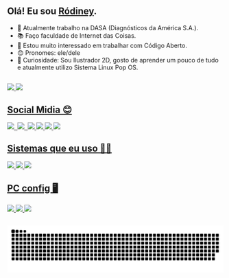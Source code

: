 ## Olá! Eu sou [Ródiney](https://github.com/rodineyw).

- 👔 Atualmente trabalho na DASA (Diagnósticos da América S.A.).
- 📚️ Faço faculdade de Internet das Coisas.
- 🥰 Estou muito interessado em trabalhar com Código Aberto. 
- 😊 Pronomes: ele/dele
- 🧐 Curiosidade: Sou Ilustrador 2D, gosto de aprender um pouco de tudo e atualmente utilizo Sistema Linux Pop OS.

##

<div>
  <a href="https://github.com/rodineyw">
  <img height="50%" src="https://github-readme-stats.vercel.app/api?username=rodineyw&show_icons=true&theme=dracula"ude_all_commits=true&count_private=true"/>
  <img height="42%" src="https://github-readme-stats.vercel.app/api/top-langs/?username=rodineyw&langs_count=8https://github.com/rodineyw/github-readme-stats&theme=dracula&langs_count=8" />

##


<p align="center">
                 <h2>Social Midia 😊</h2>
                 
<div>
  <a href="https://www.behance.net/roodart_">
  <img height="40em" src="https://img.shields.io/badge/-Behance-blue?style=for-the-badge&logo=behance&logoColor=white"/>
  <a href="https://www.instagram.com/roodart_/?hl=pt-br">
  <img sheight="40em" rc="https://img.shields.io/badge/Instagram-E4405F?style=for-the-badge&logo=instagram&logoColor=white"/>
  <a href="https://www.linkedin.com/in/r%C3%B3diney-wanderson-06945b90/">
  <img height="40em" src="https://img.shields.io/badge/LinkedIn-0077B5?style=for-the-badge&logo=linkedin&logoColor=white"/>
  <a href="https://br.pinterest.com/roodart_/">
  <img sheight="40em" rc="https://img.shields.io/badge/Pinterest-%23E60023.svg?&style=for-the-badge&logo=Pinterest&logoColor=white"/>
  <a href="https://www.reddit.com/user/iaeroooy">
  <img height="40em" src="https://img.shields.io/badge/Reddit-FF4500?style=for-the-badge&logo=reddit&logoColor=white"/>
  <a href="https://twitter.com/eirood_">
  <img height="40em" src="https://img.shields.io/badge/Twitter-1DA1F2?style=for-the-badge&logo=twitter&logoColor=white"/>
  <a href="https://www.twitch.tv/roodart_">
  <img height="40em" src="https://img.shields.io/badge/Twitch-9146FF?style=for-the-badge&logo=twitch&logoColor=white"/>
  <a href="https://www.youtube.com/channel/UCsPetLlWeL-GDhx-TU7wvvg">
  <img height="40em" src="https://img.shields.io/badge/YouTube-FF0000?style=for-the-badge&logo=youtube&logoColor=white"/>
</div>
</p>

##

<p align="center">
                 <h2>Sistemas que eu uso 👨‍💻</h2>
                 
<div>
  <a href="https://www.apple.com/br/ios/ios-16/">
  <img height="40em" src="https://img.shields.io/badge/Apple-%23000000.svg?style=for-the-badge&logo=apple&logoColor=white"/>
   <a href="https://system76.com/desktops">
  <img height="40em" src="https://img.shields.io/badge/Pop!_OS-48B9C7?style=for-the-badge&logo=Pop!_OS&logoColor=white"/>
   <a href="https://www.microsoft.com/pt-br/windows/get-windows-10">
  <img height="40em" src="https://img.shields.io/badge/Windows-0078D6?style=for-the-badge&logo=windows&logoColor=white"/>  
</div>
</p>

##

<p align="center">
                 <h2>PC config 🖥️</h2>
                 
<div>
  <a href="https://www.amd.com/pt/support/graphics/amd-radeon-r9-series/amd-radeon-r9-300-series/amd-radeon-r9-380x">
  <img height="40em" src="https://img.shields.io/badge/AMD_R9_380x-ED1C24?style=for-the-badge&logo=amd&logoColor=white"/>
  <a href="https://www.intel.com.br/content/www/br/pt/products/sku/77486/intel-core-i34150-processor-3m-cache-3-50-ghz/specifications.html">
  <img height="40em" src="https://img.shields.io/badge/Intel-Core_i3_4th-0071C5?style=for-the-badge&logo=intel&logoColor=white"/>
  <a href="https://br.msi.com/Motherboard/H81M-E33/Gallery)">
  <img height="40em" src="https://img.shields.io/badge/MSI-H81M_E33-0071C5?style=for-the-badge&logo=MSI&logoColor=white"/>
</div>
</p>

##

![Snake animation](https://github.com/rodineyw/rodineyw/blob/output/github-contribution-grid-snake.svg)
   
